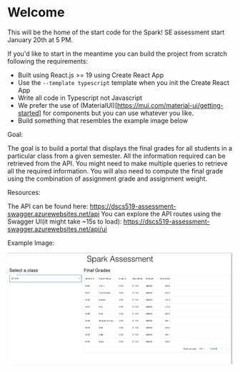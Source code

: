 # Welcome
This will be the home of the start code for the Spark! SE assessment start January 20th at 5 PM.

If you'd like to start in the meantime you can build the project from scratch following the requirements:

- Built using React.js >= 19 using Create React App
- Use the `--template typescript` template when you init the Create React App
- Write all code in Typescript not Javascript
- We prefer the use of (MaterialUI)[https://mui.com/material-ui/getting-started] for components but you can use whatever you like.
- Build something that resembles the example image below

Goal:

The goal is to build a portal that displays the final grades for all students in a particular class from a given semester. All the information required can be retrieved from the API. You might need to make multiple queries to retrieve all the required information. You will also need to compute the final grade using the combination of assignment grade and assignment weight.


Resources:

The API can be found here: https://dscs519-assessment-swagger.azurewebsites.net/api
You can explore the API routes using the Swagger UI(it might take ~15s to load): https://dscs519-assessment-swagger.azurewebsites.net/api/ui

Example Image:

![](image.png)
